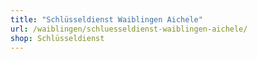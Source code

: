 ```yaml
---
title: "Schlüsseldienst Waiblingen Aichele"
url: /waiblingen/schluesseldienst-waiblingen-aichele/
shop: Schlüsseldienst
---
```

